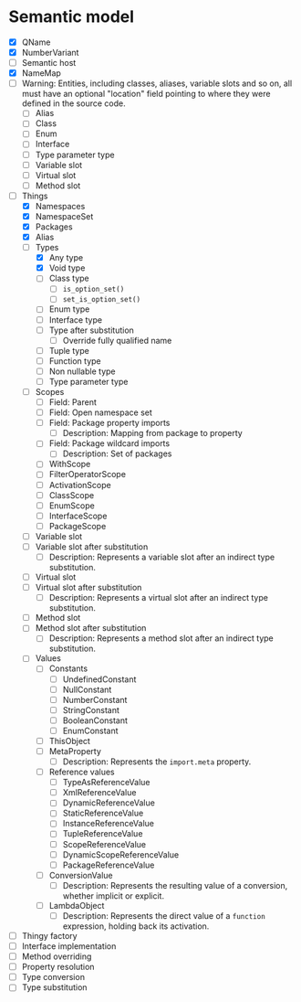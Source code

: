 # Semantic model

* [x] QName
* [x] NumberVariant
* [ ] Semantic host
* [x] NameMap
* [ ] Warning: Entities, including classes, aliases, variable slots and so on, all must have an optional "location" field pointing to where they were defined in the source code.
  * [ ] Alias
  * [ ] Class
  * [ ] Enum
  * [ ] Interface
  * [ ] Type parameter type
  * [ ] Variable slot
  * [ ] Virtual slot
  * [ ] Method slot
* [ ] Things
  * [x] Namespaces
  * [x] NamespaceSet
  * [x] Packages
  * [x] Alias
  * [ ] Types
    * [x] Any type
    * [x] Void type
    * [ ] Class type
      * [ ] `is_option_set()`
      * [ ] `set_is_option_set()`
    * [ ] Enum type
    * [ ] Interface type
    * [ ] Type after substitution
      * [ ] Override fully qualified name
    * [ ] Tuple type
    * [ ] Function type
    * [ ] Non nullable type
    * [ ] Type parameter type
  * [ ] Scopes
    * [ ] Field: Parent
    * [ ] Field: Open namespace set
    * [ ] Field: Package property imports
      * [ ] Description: Mapping from package to property
    * [ ] Field: Package wildcard imports
      * [ ] Description: Set of packages
    * [ ] WithScope
    * [ ] FilterOperatorScope
    * [ ] ActivationScope
    * [ ] ClassScope
    * [ ] EnumScope
    * [ ] InterfaceScope
    * [ ] PackageScope
  * [ ] Variable slot
  * [ ] Variable slot after substitution
    * [ ] Description: Represents a variable slot after an indirect type substitution.
  * [ ] Virtual slot
  * [ ] Virtual slot after substitution
    * [ ] Description: Represents a virtual slot after an indirect type substitution.
  * [ ] Method slot
  * [ ] Method slot after substitution
    * [ ] Description: Represents a method slot after an indirect type substitution.
  * [ ] Values
    * [ ] Constants
      * [ ] UndefinedConstant
      * [ ] NullConstant
      * [ ] NumberConstant
      * [ ] StringConstant
      * [ ] BooleanConstant
      * [ ] EnumConstant
    * [ ] ThisObject
    * [ ] MetaProperty
      * [ ] Description: Represents the `import.meta` property.
    * [ ] Reference values
      * [ ] TypeAsReferenceValue
      * [ ] XmlReferenceValue
      * [ ] DynamicReferenceValue
      * [ ] StaticReferenceValue
      * [ ] InstanceReferenceValue
      * [ ] TupleReferenceValue
      * [ ] ScopeReferenceValue
      * [ ] DynamicScopeReferenceValue
      * [ ] PackageReferenceValue
    * [ ] ConversionValue
      * [ ] Description: Represents the resulting value of a conversion, whether implicit or explicit.
    * [ ] LambdaObject
      * [ ] Description: Represents the direct value of a `function` expression, holding back its activation.
* [ ] Thingy factory
* [ ] Interface implementation
* [ ] Method overriding
* [ ] Property resolution
* [ ] Type conversion
* [ ] Type substitution